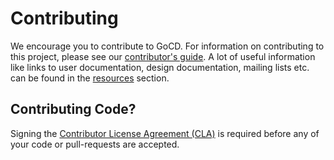 # Contributing

We encourage you to contribute to GoCD. For information on contributing to this project, please see our
[contributor's guide](http://www.go.cd/contribute).  A lot of useful information like links to user documentation,
design documentation, mailing lists etc. can be found in the [resources](https://www.go.cd/preview/resources/)
section.

## Contributing Code?

Signing the [Contributor License Agreement (CLA)](https://www.go.cd/contributor-license-agreement/) is required before any of your code or pull-requests are accepted.

